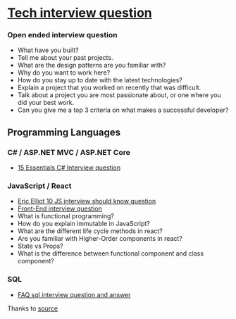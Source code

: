 #  [Tech interview question](https://github.com/MaximAbramchuck/awesome-interview-questions)

### Open ended interview question

* What have you built?
* Tell me about your past projects.
* What are the design patterns are you familiar with?
* Why do you want to work here?
* How do you stay up to date with the latest technologies?
* Explain a project that you worked on recently that was difficult.
* Talk about a project you are most passionate about, or one where you did your best work.
* Can you give me a top 3 criteria on what makes a successful developer?

## Programming Languages

### C# / ASP.NET MVC / ASP.NET Core

* [15 Essentials C# Interview question](http://www.dotnetfunda.com/interviews/cat/6/csharp)

### JavaScript / React

* [Eric Elliot 10 JS interview should know question](https://medium.com/javascript-scene/10-interview-questions-every-javascript-developer-should-know-6fa6bdf5ad95)
* [Front-End interview question](https://github.com/yangshun/front-end-interview-handbook)
* What is functional programming?
* How do you explain immutable in JavaScript?
* What are the different life cycle methods in react?
* Are you familiar with Higher-Order components in react?
* State vs Props?
* What is the difference between functional component and class component?

### SQL 
* [FAQ sql interview question and answer](http://www.java67.com/2013/04/10-frequently-asked-sql-query-interview-questions-answers-database.html)

Thanks to [source](https://github.com/MaximAbramchuck/awesome-interview-questions)


